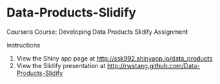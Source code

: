 Data-Products-Slidify
=====================
  
  Coursera Course: Developing Data Products Slidify Assignment

Instructions

1. View the Shiny app page at http://ssk992.shinyapp.io/data_products 
2. View the Slidify presentation at http://rwstang.github.com/Data-Products-Slidify